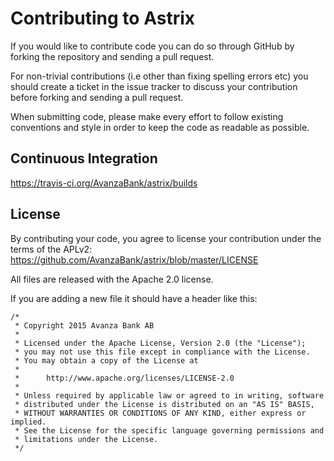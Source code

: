 # Contributing to Astrix
If you would like to contribute code you can do so through GitHub by forking the repository and sending a pull request. 

For non-trivial contributions (i.e other than fixing spelling errors etc) you should create a ticket in the issue tracker to discuss your contribution before forking and sending a pull request.

When submitting code, please make every effort to follow existing conventions and style in order to keep the code as readable as possible.

## Continuous Integration
https://travis-ci.org/AvanzaBank/astrix/builds

## License

By contributing your code, you agree to license your contribution under the terms of the APLv2: https://github.com/AvanzaBank/astrix/blob/master/LICENSE

All files are released with the Apache 2.0 license.

If you are adding a new file it should have a header like this:

```
/*
 * Copyright 2015 Avanza Bank AB
 *
 * Licensed under the Apache License, Version 2.0 (the "License");
 * you may not use this file except in compliance with the License.
 * You may obtain a copy of the License at
 *
 *      http://www.apache.org/licenses/LICENSE-2.0
 *
 * Unless required by applicable law or agreed to in writing, software
 * distributed under the License is distributed on an "AS IS" BASIS,
 * WITHOUT WARRANTIES OR CONDITIONS OF ANY KIND, either express or implied.
 * See the License for the specific language governing permissions and
 * limitations under the License.
 */
 ```
